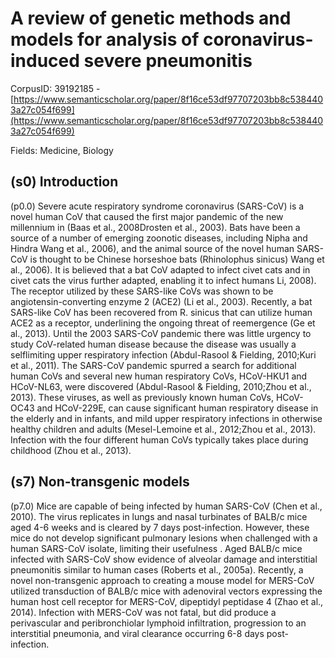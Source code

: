 # A review of genetic methods and models for analysis of coronavirus-induced severe pneumonitis

CorpusID: 39192185 - [https://www.semanticscholar.org/paper/8f16ce53df97707203bb8c5384403a27c054f699](https://www.semanticscholar.org/paper/8f16ce53df97707203bb8c5384403a27c054f699)

Fields: Medicine, Biology

## (s0) Introduction
(p0.0) Severe acute respiratory syndrome coronavirus (SARS-CoV) is a novel human CoV that caused the first major pandemic of the new millennium in (Baas et al., 2008Drosten et al., 2003). Bats have been a source of a number of emerging zoonotic diseases, including Nipha and Hindra Wang et al., 2006), and the animal source of the novel human SARS-CoV is thought to be Chinese horseshoe bats (Rhinolophus sinicus) Wang et al., 2006). It is believed that a bat CoV adapted to infect civet cats and in civet cats the virus further adapted, enabling it to infect humans Li, 2008). The receptor utilized by these SARS-like CoVs was shown to be angiotensin-converting enzyme 2 (ACE2) (Li et al., 2003). Recently, a bat SARS-like CoV has been recovered from R. sinicus that can utilize human ACE2 as a receptor, underlining the ongoing threat of reemergence (Ge et al., 2013). Until the 2003 SARS-CoV pandemic there was little urgency to study CoV-related human disease because the disease was usually a selflimiting upper respiratory infection (Abdul-Rasool & Fielding, 2010;Kuri et al., 2011). The SARS-CoV pandemic spurred a search for additional human CoVs and several new human respiratory CoVs, HCoV-HKU1 and HCoV-NL63, were discovered (Abdul-Rasool & Fielding, 2010;Zhou et al., 2013). These viruses, as well as previously known human CoVs, HCoV-OC43 and HCoV-229E, can cause significant human respiratory disease in the elderly and in infants, and mild upper respiratory infections in otherwise healthy children and adults (Mesel-Lemoine et al., 2012;Zhou et al., 2013). Infection with the four different human CoVs typically takes place during childhood (Zhou et al., 2013).
## (s7) Non-transgenic models
(p7.0) Mice are capable of being infected by human SARS-CoV (Chen et al., 2010). The virus replicates in lungs and nasal turbinates of BALB/c mice aged 4-6 weeks and is cleared by 7 days post-infection. However, these mice do not develop significant pulmonary lesions when challenged with a human SARS-CoV isolate, limiting their usefulness . Aged BALB/c mice infected with SARS-CoV show evidence of alveolar damage and interstitial pneumonitis similar to human cases (Roberts et al., 2005a). Recently, a novel non-transgenic approach to creating a mouse model for MERS-CoV utilized transduction of BALB/c mice with adenoviral vectors expressing the human host cell receptor for MERS-CoV, dipeptidyl peptidase 4 (Zhao et al., 2014). Infection with MERS-CoV was not fatal, but did produce a perivascular and peribronchiolar lymphoid infiltration, progression to an interstitial pneumonia, and viral clearance occurring 6-8 days post-infection.
